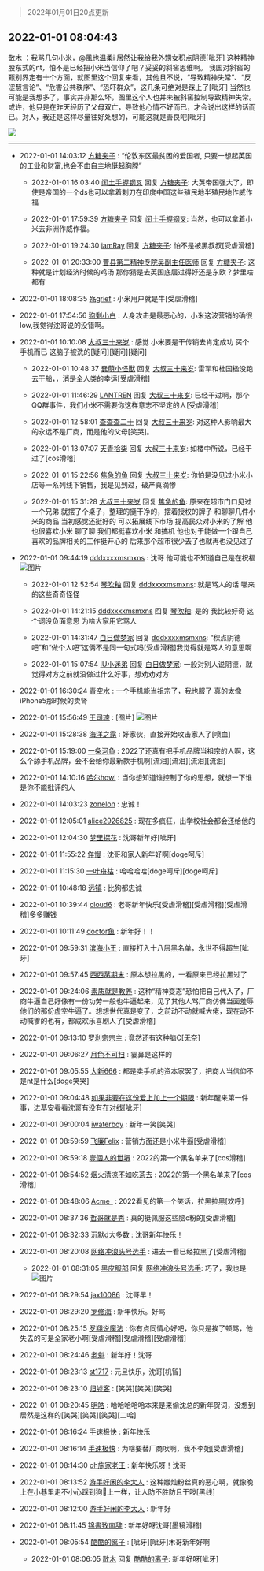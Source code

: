 > 2022年01月01日20点更新
<link rel="stylesheet" href="https://cdn.jsdelivr.net/gh/taotie6/sampleJSON@main/css/photo_show.css">
<meta name="referrer" content="no-referrer" />


 ## 2022-01-01 08:04:43 

 [㪚木](https://www.coolapk.com/feed/32514055?shareKey=OGIyNzMwYjY0ZjY1NjFjZmI0NTE~) ：我骂几句小米，<a class="feed-link-uname" href="/u/風也温柔i">@風也温柔i</a> 居然让我给我外甥女积点阴德[呲牙]
这种精神股东式的nt，怕不是已经把小米当信仰了吧？妥妥的斜窖思维啊。
我国对斜窖的甄别界定有十个方面，就图里这个回复来看，其他且不说，“导致精神失常”、“反涩慧言论”、“危害公共秩序”、“恐吓群众”<!--break-->，这几条可绝对是踩上了[呲牙]
当然也可能是我想多了，事实并非那么坏，图里这个人也并未被斜窖控制导致精神失常。或许，他只是在昨天经历了父母双亡，导致他心情不好而已，才会说出这样的话而已。对人，我还是这样尽量往好处想的，可能这就是善良吧[呲牙] 

<div class="album">
<img class="img-item" src="https://image.coolapk.com/feed/2022/0101/08/1081091_8e7b27b3_5257_4889_729@1080x1527.png" />
</div>

 ------- 

- 2022-01-01 14:03:12 [方糖夹子](uid=3319968) : “伦敦东区最贫困的爱国者, 只要一想起英国的工业和财富,也会不由自主地挺起胸膛” 

    - 2022-01-01 16:03:40 [闰土手握钢叉](uid=3177928) 回复 [方糖夹子](uid=3319968): 大英帝国强大了，即使是帝国的一个ds也可以拿着刺刀在印度中国这些殖民地半殖民地作威作福 

    - 2022-01-01 17:59:39 [方糖夹子](uid=3319968) 回复 [闰土手握钢叉](uid=3177928): 当然，也可以拿着小米去非洲作威作福。 

    - 2022-01-01 19:24:30 [iamRay](uid=895867) 回复 [方糖夹子](uid=3319968): 怕不是被黑叔叔[受虐滑稽] 

    - 2022-01-01 20:33:00 [曹县第二精神专院吴副主任医师](uid=9847309) 回复 [方糖夹子](uid=3319968): 这种就是计划经济时候的鸡汤     那你猜是去英国底层过得好还是东欧？梦里啥都有 

- 2022-01-01 18:08:35 [殇grief](uid=4392516) : 小米用户就是牛[受虐滑稽] 

- 2022-01-01 17:54:56 [狗剩小白](uid=1631962) : 人身攻击是最恶心的，小米这波营销的确很low,我觉得沈哥说的没错啊。 

- 2022-01-01 10:10:08 [大叔三十来岁](uid=5360167) : 感觉 小米要是干传销去肯定成功 买个手机而已  这脑子被洗的[疑问][疑问][疑问] 

    - 2022-01-01 10:48:37 [蠢萌小怪獸](uid=2786281) 回复 [大叔三十来岁](uid=5360167): 雷军和杜国楹没跑去干船，，消是全人类的幸运[受虐滑稽] 

    - 2022-01-01 11:46:29 [LANTREN](uid=2194571) 回复 [大叔三十来岁](uid=5360167): 已经干过啊，那个QQ群事件，我们小米不需要你这样意志不坚定的人[受虐滑稽] 

    - 2022-01-01 12:58:01 [查查查二十](uid=3321309) 回复 [大叔三十来岁](uid=5360167): 对这种人影响最大的永远不是厂商，而是他的父母[笑哭]。 

    - 2022-01-01 13:07:07 [天青拾柒](uid=2874164) 回复 [大叔三十来岁](uid=5360167): 如楼中所说，已经干过了[cos滑稽] 

    - 2022-01-01 15:22:56 [焦急的鱼](uid=1066955) 回复 [大叔三十来岁](uid=5360167): 你怕是没见过小米小店等一系列线下销售，我是见到过，破产真滴惨 

    - 2022-01-01 15:31:28 [大叔三十来岁](uid=5360167) 回复 [焦急的鱼](uid=1066955): 原来在超市门口见过一个兄弟  就摆了个桌子，整理的挺干净的<!--break-->，摆着授权的牌子 和聊聊几件小米的商品  当初感觉还挺好的 可以拓展线下市场 提高民众对小米的了解 他也很喜欢小米  聊了聊  我们都挺喜欢小米 和搞机  他也对于能做一个跟自己喜欢的品牌相关的工作挺开心的  后来那个超市很少去了也就再也没见过了 

- 2022-01-01 09:44:19 [dddxxxxmsmxns](uid=4124347) : 沈哥 他可能也不知道自己是在祝福 ![图片](https://image.coolapk.com/feed/2022/0101/09/4124347_1459_293_769@1080x1440.png)

    - 2022-01-01 12:52:54 [琴吹釉](uid=1538914) 回复 [dddxxxxmsmxns](uid=4124347): 就是骂人的话 哪来的这些奇奇怪怪 

    - 2022-01-01 14:21:15 [dddxxxxmsmxns](uid=4124347) 回复 [琴吹釉](uid=1538914): 是的 我比较好奇 这个词没负面意思 为啥大家用它骂人 

    - 2022-01-01 14:31:47 [白日做梦家](uid=2256558) 回复 [dddxxxxmsmxns](uid=4124347): “积点阴德吧”和“做个人吧”这俩不是同一句式吗[受虐滑稽]我觉得就是骂人的意思啊 

    - 2022-01-01 15:07:54 [IU小迷弟](uid=2571083) 回复 [白日做梦家](uid=2256558): 一般对别人说阴德，就觉得对方之前就没做过什么好事，想劝劝对方 

- 2022-01-01 16:30:24 [青空水](uid=2178733) : 一个手机能当祖宗了，我也服了
真的太像iPhone5那时候的卖肾 

- 2022-01-01 15:56:49 [王司璁](uid=1898819) : [图片] ![图片](https://image.coolapk.com/feed/2022/0101/15/1898819_3808_6357_759@828x968.jpg)

- 2022-01-01 15:28:38 [海洋之露](uid=1111949) : 好家伙，直接开始攻击家人了[喷血] 

- 2022-01-01 15:19:00 [一条河鱼](uid=1797408) : 2022了还真有把手机品牌当祖宗的人啊，这么个舔手机品牌，会不会给你最新款手机啊[流泪][流泪][流泪][流泪] 

- 2022-01-01 14:10:16 [哈尔howl](uid=1351687) : 当你想知道谁控制了你的思想，就想一下谁是你不能批评的人 

- 2022-01-01 14:03:23 [zonelon](uid=8129407) : 忠诚！ 

- 2022-01-01 12:05:01 [alice2926825](uid=1064232) : 现在多疯狂，出学校社会都会还给他的 

- 2022-01-01 12:04:30 [梦里探花](uid=836750) : 沈哥新年好[呲牙] 

- 2022-01-01 11:55:22 [佯慢](uid=888105) : 沈哥和家人新年好啊[doge呵斥] 

- 2022-01-01 11:15:30 [一叶舟枯](uid=1640065) : 哈哈哈哈[doge呵斥][doge呵斥] 

- 2022-01-01 10:48:18 [远镇](uid=1471248) : 比狗都忠诚 

- 2022-01-01 10:39:44 [cloud6](uid=852635) : 老哥新年快乐[受虐滑稽][受虐滑稽][受虐滑稽]多多赚钱 

- 2022-01-01 10:11:49 [doctor鱼](uid=1383402) : 新年好！！ 

- 2022-01-01 09:59:31 [滨海小王](uid=4859727) : 直接打入十八层黑名单，永世不得超生[呲牙] 

- 2022-01-01 09:57:45 [西西莴期末](uid=2958256) : 原本想拉黑的，一看原来已经拉黑过了 

- 2022-01-01 09:24:06 [素质就是教养](uid=2192928) : 这种“精神变态”恐怕把自己代入了，厂商牛逼自己好像有一份功劳一般也牛逼起来，见了其他人骂厂商仿佛当面羞辱他们的那份虚空牛逼了。想想世代真是变了，之前动不动就喊大佬，现在动不动喊爹的也有，都成欢乐喜剧人了[受虐滑稽] 

- 2022-01-01 09:13:10 [罗刹宗宗主](uid=1080167) : 竟然还有这种脑C[无奈] 

- 2022-01-01 09:06:27 [月色不可扫](uid=3639201) : 霎鼻是这样的 

- 2022-01-01 09:05:55 [大新666](uid=2509415) : 都是卖手机的资本家罢了，把商人当信仰不是nt是什么[doge笑哭] 

- 2022-01-01 09:04:48 [如果非要在这份爱上加上一个期限](uid=2531892) : 新年醒来第一件事，进基安看看沈哥有没有在对线[呲牙] 

- 2022-01-01 09:00:04 [iwaterboy](uid=890996) : 新年一笑[笑哭] 

- 2022-01-01 08:59:59 [飞廉Felix](uid=900024) : 营销方面还是小米牛逼[受虐滑稽] 

- 2022-01-01 08:59:18 [壹個人的丗堺](uid=1461483) : 2022的第一个黑名单来了[cos滑稽] 

- 2022-01-01 08:54:52 [烟火清凉不如吃茶去](uid=4279524) : 2022的第一个黑名单来了[cos滑稽] 

- 2022-01-01 08:48:06 [Acme_](uid=783224) : 2022看见的第一个笑话，拉黑拉黑[欢呼] 

- 2022-01-01 08:37:36 [哲哥就是秀](uid=2561062) : 真的挺佩服这些脑c粉的[受虐滑稽] 

- 2022-01-01 08:32:33 [沉默d大多数](uid=3441191) : 沈哥新年快乐！ 

- 2022-01-01 08:20:08 [网络冲浪头号选手](uid=1864467) : 进去一看已经拉黑了[受虐滑稽] 

    - 2022-01-01 08:31:05 [黑皮服部](uid=2096116) 回复 [网络冲浪头号选手](uid=1864467): 巧了，我也是 ![图片](https://image.coolapk.com/feed/2022/0101/08/2096116_8616f67c_7064_1565_323@1440x3168.jpeg)

- 2022-01-01 08:29:54 [jax10086](uid=797822) : 沈哥早！ 

- 2022-01-01 08:29:20 [罗修海](uid=3774701) : 新年快乐。好骂 

- 2022-01-01 08:25:15 [罗翔说魔法](uid=2307872) : 你有点同情心好吧，你只是挨了顿骂，他失去的可是全家老小啊[受虐滑稽][受虐滑稽][受虐滑稽] 

- 2022-01-01 08:24:46 [老魁](uid=1703096) : 新年好！沈哥 

- 2022-01-01 08:23:13 [st1717](uid=1303467) : 元旦快乐，沈哥[机智] 

- 2022-01-01 08:23:10 [归墟客](uid=3287587) : [笑哭][笑哭][笑哭] 

- 2022-01-01 08:20:45 [明皓](uid=1682514) : 哈哈哈哈哈本来是来偷沈总的新年贺词，没想到居然是这样的[笑哭][笑哭][笑哭][二哈] 

- 2022-01-01 08:16:24 [手速极快](uid=2222069) : 新年快乐 

- 2022-01-01 08:16:14 [手速极快](uid=2222069) : 为啥要替厂商吠啊，我不李姐[受虐滑稽] 

- 2022-01-01 08:14:30 [oh施家老王](uid=1796584) : 新年快乐呀！沈哥 

- 2022-01-01 08:13:52 [游手好闲的李大人](uid=1704844) : 这种嫐灿粉丝真的恶心啊，就像晚上在小巷里走不小心踩到狗💩上一样，让人防不胜防且干哕[黑线] 

- 2022-01-01 08:12:00 [游手好闲的李大人](uid=1704844) : 新年好 

- 2022-01-01 08:11:45 [锦書致南辞](uid=2423380) : 新年好呀沈哥[墨镜滑稽] 

- 2022-01-01 08:05:54 [酷酷的离子](uid=3425470) : [呲牙][呲牙]木哥新年好啊 

    - 2022-01-01 08:06:05 [㪚木](uid=1081091) 回复 [酷酷的离子](uid=3425470): 新年好呀[呲牙] 

